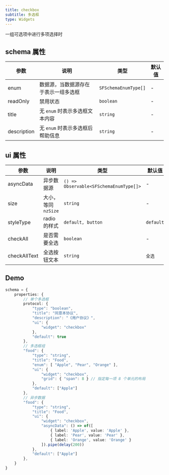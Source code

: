 ```yaml
---
title: checkbox
subtitle: 多选框
type: Widgets
---
```


一组可选项中进行多项选择时

## schema 属性

参数 | 说明 | 类型 | 默认值
----|------|-----|------
enum | 数据源，当数据源存在于表示一组多选框 | `SFSchemaEnumType[]` | -
readOnly | 禁用状态  | `boolean` | -
title | 无 `enum` 时表示多选框文本内容  | `string` | -
description | 无 `enum` 时表示多选框后帮助信息  | `string` | -

## ui 属性

参数 | 说明 | 类型 | 默认值
----|------|-----|------
asyncData | 异步数据源  | `() => Observable<SFSchemaEnumType[]>` | -
size | 大小，等同 `nzSize` | `string` | -
styleType | radio的样式  | `default, button` | `default`
checkAll | 是否需要全选  | `boolean` | -
checkAllText | 全选按钮文本  | `string` | `全选`

## Demo

```ts
schema = {
    properties: {
        // 单个多选框
        protocol: {
            "type": "boolean",
            "title": "同意本协议",
            "description": "《用户协议》",
            "ui": {
                "widget": "checkbox"
            },
            "default": true
        },
        // 多选框组
        "food": {
            "type": "string",
            "title": "Food",
            "enum": [ "Apple", "Pear", "Orange" ],
            "ui": {
                "widget": "checkbox",
                "grid": { "span": 8 } // 指定每一项 8 个单元的布局
            },
            "default": ["Apple"]
        },
        // 异步数据
        "food": {
            "type": "string",
            "title": "Food",
            "ui": {
                "widget": "checkbox",
                "asyncData": () => of([
                    { label: 'Apple', value: 'Apple' },
                    { label: 'Pear', value: 'Pear' },
                    { label: 'Orange', value: 'Orange' }
                ]).pipe(delay(200))
            },
            "default": ["Apple"]
        },
    }
}
```
